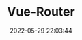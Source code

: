 ---
pageComponent:
	name: Catalogue
	data:
		key:01.前端\02.Vue\03.Vue-Router
		description:Vue-Router
date : 2022-05-29 22:03:44
title: Vue-Router
permalink: /Vue-Router/
---